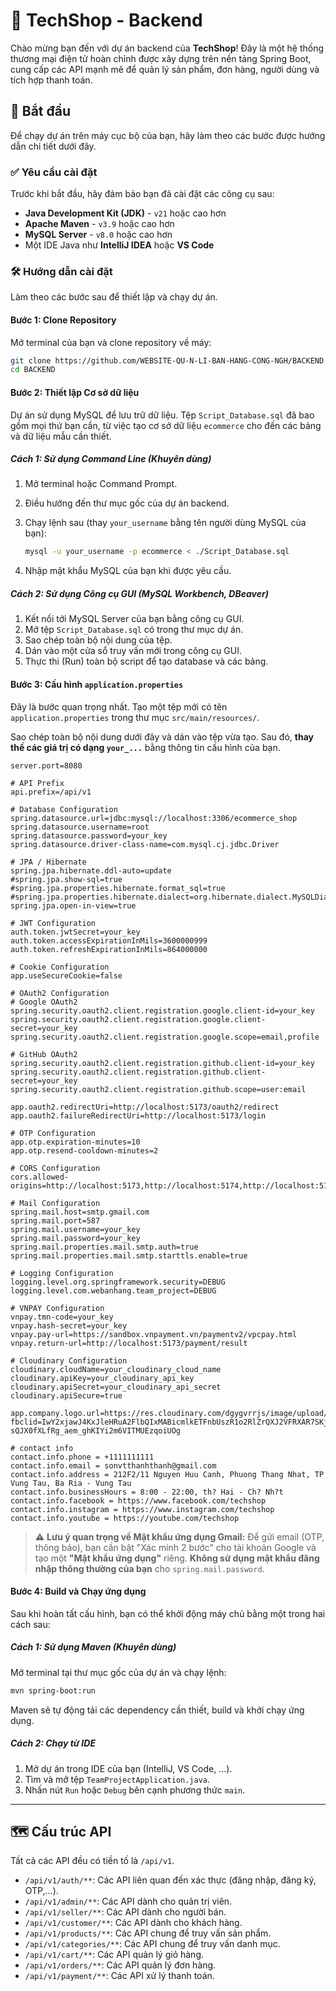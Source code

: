 # 🚀 TechShop - Backend

Chào mừng bạn đến với dự án backend của **TechShop**\! Đây là một hệ thống thương mại điện tử hoàn chỉnh được xây dựng trên nền tảng Spring Boot, cung cấp các API mạnh mẽ để quản lý sản phẩm, đơn hàng, người dùng và tích hợp thanh toán.

## 🏁 Bắt đầu

Để chạy dự án trên máy cục bộ của bạn, hãy làm theo các bước được hướng dẫn chi tiết dưới đây.

### ✅ Yêu cầu cài đặt

Trước khi bắt đầu, hãy đảm bảo bạn đã cài đặt các công cụ sau:

  * **Java Development Kit (JDK)** - `v21` hoặc cao hơn
  * **Apache Maven** - `v3.9` hoặc cao hơn
  * **MySQL Server** - `v8.0` hoặc cao hơn
  * Một IDE Java như **IntelliJ IDEA** hoặc **VS Code**

### 🛠️ Hướng dẫn cài đặt

Làm theo các bước sau để thiết lập và chạy dự án.

#### Bước 1: Clone Repository

Mở terminal của bạn và clone repository về máy:

```bash
git clone https://github.com/WEBSITE-QU-N-LI-BAN-HANG-CONG-NGH/BACKEND
cd BACKEND
```

#### Bước 2: Thiết lập Cơ sở dữ liệu

Dự án sử dụng MySQL để lưu trữ dữ liệu. Tệp `Script_Database.sql` đã bao gồm mọi thứ bạn cần, từ việc tạo cơ sở dữ liệu `ecommerce` cho đến các bảng và dữ liệu mẫu cần thiết.

##### **Cách 1: Sử dụng Command Line (Khuyên dùng)**

1.  Mở terminal hoặc Command Prompt.

2.  Điều hướng đến thư mục gốc của dự án backend.

3.  Chạy lệnh sau (thay `your_username` bằng tên người dùng MySQL của bạn):

    ```bash
    mysql -u your_username -p ecommerce < ./Script_Database.sql
    ```

4.  Nhập mật khẩu MySQL của bạn khi được yêu cầu.

##### **Cách 2: Sử dụng Công cụ GUI (MySQL Workbench, DBeaver)**

1.  Kết nối tới MySQL Server của bạn bằng công cụ GUI.
2.  Mở tệp `Script_Database.sql` có trong thư mục dự án.
3.  Sao chép toàn bộ nội dung của tệp.
4.  Dán vào một cửa sổ truy vấn mới trong công cụ GUI.
5.  Thực thi (Run) toàn bộ script để tạo database và các bảng.


#### Bước 3: Cấu hình `application.properties`

Đây là bước quan trọng nhất. Tạo một tệp mới có tên `application.properties` trong thư mục `src/main/resources/`.

Sao chép toàn bộ nội dung dưới đây và dán vào tệp vừa tạo. Sau đó, **thay thế các giá trị có dạng `your_...`** bằng thông tin cấu hình của bạn.

```properties
server.port=8080

# API Prefix
api.prefix=/api/v1

# Database Configuration
spring.datasource.url=jdbc:mysql://localhost:3306/ecommerce_shop
spring.datasource.username=root
spring.datasource.password=your_key
spring.datasource.driver-class-name=com.mysql.cj.jdbc.Driver

# JPA / Hibernate
spring.jpa.hibernate.ddl-auto=update
#spring.jpa.show-sql=true
#spring.jpa.properties.hibernate.format_sql=true
#spring.jpa.properties.hibernate.dialect=org.hibernate.dialect.MySQLDialect
spring.jpa.open-in-view=true

# JWT Configuration
auth.token.jwtSecret=your_key
auth.token.accessExpirationInMils=3600000999
auth.token.refreshExpirationInMils=864000000

# Cookie Configuration
app.useSecureCookie=false

# OAuth2 Configuration
# Google OAuth2
spring.security.oauth2.client.registration.google.client-id=your_key
spring.security.oauth2.client.registration.google.client-secret=your_key
spring.security.oauth2.client.registration.google.scope=email,profile

# GitHub OAuth2
spring.security.oauth2.client.registration.github.client-id=your_key
spring.security.oauth2.client.registration.github.client-secret=your_key
spring.security.oauth2.client.registration.github.scope=user:email

app.oauth2.redirectUri=http://localhost:5173/oauth2/redirect
app.oauth2.failureRedirectUri=http://localhost:5173/login

# OTP Configuration
app.otp.expiration-minutes=10
app.otp.resend-cooldown-minutes=2

# CORS Configuration
cors.allowed-origins=http://localhost:5173,http://localhost:5174,http://localhost:5175

# Mail Configuration
spring.mail.host=smtp.gmail.com
spring.mail.port=587
spring.mail.username=your_key
spring.mail.password=your_key
spring.mail.properties.mail.smtp.auth=true
spring.mail.properties.mail.smtp.starttls.enable=true

# Logging Configuration
logging.level.org.springframework.security=DEBUG
logging.level.com.webanhang.team_project=DEBUG

# VNPAY Configuration
vnpay.tmn-code=your_key
vnpay.hash-secret=your_key
vnpay.pay-url=https://sandbox.vnpayment.vn/paymentv2/vpcpay.html
vnpay.return-url=http://localhost:5173/payment/result

# Cloudinary Configuration
cloudinary.cloudName=your_cloudinary_cloud_name
cloudinary.apiKey=your_cloudinary_api_key
cloudinary.apiSecret=your_cloudinary_api_secret
cloudinary.apiSecure=true

app.company.logo.url=https://res.cloudinary.com/dgygvrrjs/image/upload/v1745387610/ChatGPT_Image_Apr_5_2025_12_08_58_AM_ociguu.png?fbclid=IwY2xjawJ4KxJleHRuA2FlbQIxMABicmlkETFnbUszR1o2RlZrQXJ2VFRXAR7SKjjUPYQHQovx3wZg3p14ksqpKnPTakahujkwPCwl21n8F7-sQJX0fXLfRg_aem_ghKIYi2m6VITMUEzqoiUOg

# contact info
contact.info.phone = +1111111111
contact.info.email = sonvtthanhthanh@gmail.com
contact.info.address = 212F2/11 Nguyen Huu Canh, Phuong Thang Nhat, TP Vung Tau, Ba Ria - Vung Tau
contact.info.businessHours = 8:00 - 22:00, th? Hai - Ch? Nh?t
contact.info.facebook = https://www.facebook.com/techshop
contact.info.instagram = https://www.instagram.com/techshop
contact.info.youtube = https://youtube.com/techshop
```

> ⚠️ **Lưu ý quan trọng về Mật khẩu ứng dụng Gmail:**
> Để gửi email (OTP, thông báo), bạn cần bật "Xác minh 2 bước" cho tài khoản Google và tạo một **"Mật khẩu ứng dụng"** riêng. **Không sử dụng mật khẩu đăng nhập thông thường của bạn** cho `spring.mail.password`.

#### Bước 4: Build và Chạy ứng dụng

Sau khi hoàn tất cấu hình, bạn có thể khởi động máy chủ bằng một trong hai cách sau:

##### **Cách 1: Sử dụng Maven (Khuyên dùng)**

Mở terminal tại thư mục gốc của dự án và chạy lệnh:

```bash
mvn spring-boot:run
```

Maven sẽ tự động tải các dependency cần thiết, build và khởi chạy ứng dụng.

##### **Cách 2: Chạy từ IDE**

1.  Mở dự án trong IDE của bạn (IntelliJ, VS Code, ...).
2.  Tìm và mở tệp `TeamProjectApplication.java`.
3.  Nhấn nút `Run` hoặc `Debug` bên cạnh phương thức `main`.

-----

## 🗺️ Cấu trúc API

Tất cả các API đều có tiền tố là `/api/v1`.

  * `/api/v1/auth/**`: Các API liên quan đến xác thực (đăng nhập, đăng ký, OTP,...).
  * `/api/v1/admin/**`: Các API dành cho quản trị viên.
  * `/api/v1/seller/**`: Các API dành cho người bán.
  * `/api/v1/customer/**`: Các API dành cho khách hàng.
  * `/api/v1/products/**`: Các API chung để truy vấn sản phẩm.
  * `/api/v1/categories/**`: Các API chung để truy vấn danh mục.
  * `/api/v1/cart/**`: Các API quản lý giỏ hàng.
  * `/api/v1/orders/**`: Các API quản lý đơn hàng.
  * `/api/v1/payment/**`: Các API xử lý thanh toán.

